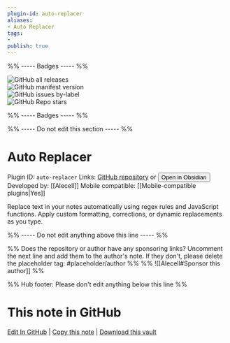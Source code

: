 ```yaml
---
plugin-id: auto-replacer
aliases:
- Auto Replacer
tags: 
- 
publish: true
---
```


%% ----- Badges ----- %%

![GitHub all releases](https://img.shields.io/github/downloads/Alecell/auto-replacer/total?color=573E7A&logo=github&style=for-the-badge)   
![GitHub manifest version](https://img.shields.io/github/manifest-json/v/Alecell/auto-replacer?color=573E7A&logo=github&style=for-the-badge)   
![GitHub issues by-label](https://img.shields.io/github/issues/Alecell/auto-replacer/help%20wanted?color=573E7A&logo=github&style=for-the-badge)   
![GitHub Repo stars](https://img.shields.io/github/stars/Alecell/auto-replacer?color=573E7A&logo=github&style=for-the-badge)

%% ----- Badges ----- %%

%% ----- Do not edit this section ----- %%

# Auto Replacer

Plugin ID: `auto-replacer`
Links: [GitHub repository](https://github.com/Alecell/auto-replacer) or [<button id=HH>Open in Obsidian</button>](obsidian://show-plugin?id=auto-replacer)
Developed by: [[Alecell]]
Mobile compatible: [[Mobile-compatible plugins|Yes]]

Replace text in your notes automatically using regex rules and JavaScript functions. Apply custom formatting, corrections, or dynamic replacements as you type.

%% ----- Do not edit anything above this line ----- %% 

%% Does the repository or author have any sponsoring links? Uncomment the next line and add them to the author's note. If they don't, please delete the placeholder tag: #placeholder/author %%
%% ![[Alecell#Sponsor this author]] %%

%% Hub footer: Please don't edit anything below this line %%

# This note in GitHub

<span class="git-footer">[Edit In GitHub](https://github.dev/obsidian-community/obsidian-hub/blob/main/02%20-%20Community%20Expansions/02.05%20All%20Community%20Expansions/Plugins/auto-replacer.md "git-hub-edit-note") | [Copy this note](https://raw.githubusercontent.com/obsidian-community/obsidian-hub/main/02%20-%20Community%20Expansions/02.05%20All%20Community%20Expansions/Plugins/auto-replacer.md "git-hub-copy-note") | [Download this vault](https://github.com/obsidian-community/obsidian-hub/archive/refs/heads/main.zip "git-hub-download-vault") </span>
